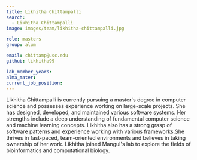 ```yaml
---
title: Likhitha Chittampalli
search:
  - Likhitha Chittampalli
image: images/team/likhitha-chittampalli.jpg

role: masters
group: alum

email: chittamp@usc.edu
github: likhitha99

lab_member_years: 
alma_mater: 
current_job_position: 
---
```


Likhitha Chittampalli is currently pursuing a master's degree in computer science and possesses experience working on large-scale projects. She has designed, developed, and maintained various software systems. Her strengths include a deep understanding of fundamental computer science and machine learning concepts. Likhitha also has a strong grasp of software patterns and experience working with various frameworks.She thrives in fast-paced, team-oriented environments and believes in taking ownership of her work. Likhitha joined Mangul's lab to explore the fields of bioinformatics and computational biology.
